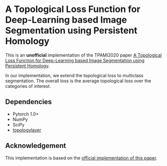 # A Topological Loss Function for Deep-Learning based Image Segmentation using Persistent Homology
This is an **unofficial** implementation of the TPAMI2020 paper [A Topological Loss Function for Deep-Learning based Image Segmentation using Persistent Homology](https://arxiv.org/pdf/1910.01877.pdf).

In our implementation, we extend the topological loss to multiclass segmentation. The overall loss is the average topological loss over the categories of interest.    

## Dependencies
* Pytorch 1.0+
* NumPy
* SciPy
* [topologylayer](https://github.com/bruel-gabrielsson/TopologyLayer)

## Acknowledgement
This implementation is based on the [official implementation of this paper](https://github.com/JamesClough/topograd).
